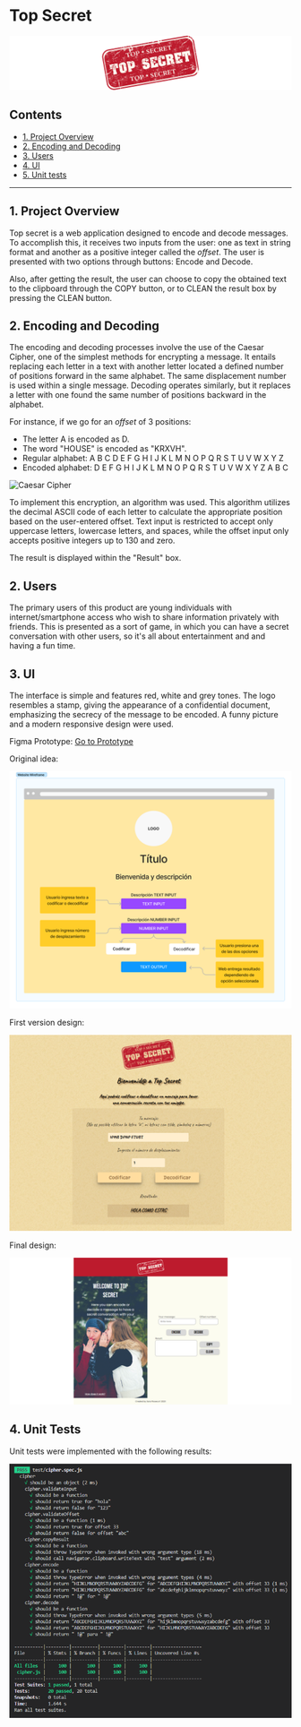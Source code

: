 # Top Secret

![Logo](https://github.com/sara-rioseco/DEV007-cipher/blob/main/src/assets/top-secret-logo-banner.png?raw=true)

## Contents

* [1. Project Overview](#1-project-overview)
* [2. Encoding and Decoding](#2-encoding-and-decoding)
* [3. Users](#2-users)
* [4. UI](#3-ui)
* [5. Unit tests](#4-unit-tests)

***

## 1. Project Overview

Top secret is a web application designed to encode and decode messages.
To accomplish this, it receives two inputs from the user: one as text in
string format and another as a positive integer called the _offset_.
The user is presented with two options through buttons:
Encode and Decode.

Also, after getting the result, the user can choose to copy the obtained
text to the clipboard through the COPY button, or to CLEAN the result box
by pressing the CLEAN button.

## 2. Encoding and Decoding

The encoding and decoding processes involve the use of the Caesar Cipher,
one of the simplest methods for encrypting a message. It entails replacing
each letter in a text with another letter located a defined number of
positions forward in the same alphabet. The same displacement number is
used within a single message. Decoding operates similarly, but it replaces
a letter with one found the same number of positions backward in
the alphabet.

For instance, if we go for an _offset_ of 3 positions:

* The letter A is encoded as D.
* The word "HOUSE" is encoded as "KRXVH".
* Regular alphabet: A B C D E F G H I J K L M N O P Q R S T U V W X Y Z
* Encoded alphabet: D E F G H I J K L M N O P Q R S T U V W X Y Z A B C

![Caesar Cipher](https://upload.wikimedia.org/wikipedia/commons/thumb/2/2b/Caesar3.svg/2000px-Caesar3.svg.png)

To implement this encryption, an algorithm was used. This algorithm utilizes
the decimal ASCII code of each letter to calculate the appropriate position
based on the user-entered offset. Text input is restricted to accept only
uppercase letters, lowercase letters, and spaces, while the offset input
only accepts positive integers up to 130 and zero.

The result is displayed within the "Result" box.

## 2. Users

The primary users of this product are young individuals with internet/smartphone
access who wish to share information privately with friends. This is presented
as a sort of game, in which you can have a secret conversation with other users,
so it's all about entertainment and and having a fun time.

## 3. UI

The interface is simple and features red, white and grey tones. The logo
resembles a stamp, giving the appearance of a confidential document,
emphasizing the secrecy of the message to be encoded. A funny picture and
a modern responsive design were used.

Figma Prototype: [Go to Prototype](https://www.figma.com/proto/ga5NaXlrktuCNs8KaJJoFh/Top-Secret?type=design&node-id=2-2&t=4lY8rNv0jwZdmlgx-1&scaling=min-zoom&page-id=0%3A1&mode=design)

Original idea:

![Project Prototype](https://github.com/sara-rioseco/DEV007-cipher/blob/main/src/assets/first-prototype.png?raw=true)

First version design:

![First Version Design](https://github.com/sara-rioseco/DEV007-cipher/blob/main/src/assets/first-version.png?raw=true)

Final design:

![Final Design](https://github.com/sara-rioseco/DEV007-cipher/blob/main/src/assets/final-design.png?raw=true)

## 4. Unit Tests

Unit tests were implemented with the following results:

![Unit Tests](https://github.com/sara-rioseco/DEV007-cipher/blob/main/src/assets/unit-tests.png?raw=true)
